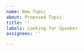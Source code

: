 ```yaml
---
name: New Topic
about: Proposed Topic
title: ''
labels: Looking for Speaker
assignees: ''

---
```



